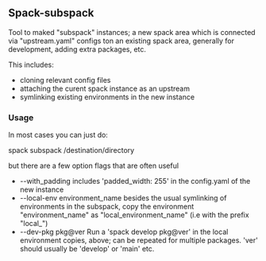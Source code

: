 

## Spack-subspack

Tool to maked "subspack" instances; a new spack area which
is connected via "upstream.yaml" configs ton an existing spack
area, generally for development, adding extra packages, etc.

This includes:
* cloning relevant config files
* attaching the curent spack instance as an upstream
* symlinking existing environments in the new instance

### Usage

In most cases you can just do:

  spack subspack /destination/directory

but there are a few option flags that are often useful
  
* --with_padding includes 'padded_width: 255' in the config.yaml of the new instance
* --local-env environment_name  besides the usual symlinking of environments in the subspack, copy the environment "environment_name" as "local_environment_name" (i.e with the prefix "local_") 
* --dev-pkg pkg@ver  Run a 'spack develop pkg@ver' in the local environment copies, above; can be repeated for multiple packages. 'ver' should usually be 'develop' or 'main' etc.


